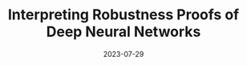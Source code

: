 ---
layout: talks
date: 2023-07-29
title: Interpreting Robustness Proofs of Deep Neural Networks
loc: 2nd Workshop on Formal Verification of Machine Learning @ ICML, 2023 
---